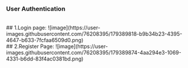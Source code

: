 ### User Authentication

<br>
## 1.Login page:
![image](https://user-images.githubusercontent.com/76208395/179389818-b9b34b23-4395-4647-b633-7fcfaa6509d0.png)
<br>
## 2.Register Page:
![image](https://user-images.githubusercontent.com/76208395/179389874-4aa294e3-1069-4331-b6dd-83f4ac0381bd.png)
<br>
